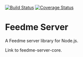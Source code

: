 [![Build Status](https://travis-ci.com/aarong/feedme-server.svg?branch=master)](https://travis-ci.com/aarong/feedme-server)
[![Coverage Status](https://coveralls.io/repos/github/aarong/feedme-server/badge.svg?branch=master)](https://coveralls.io/github/aarong/feedme-server?branch=master)

# Feedme Server

A Feedme server library for Node.js.

Link to feedme-server-core.
